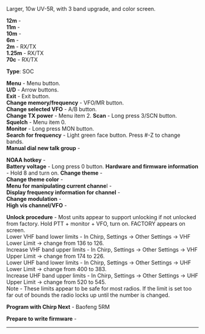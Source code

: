 Larger, 10w UV-5R, with 3 band upgrade, and color screen. 

**12m** -  
**11m** -  
**10m** -  
**6m** -  
**2m** -  RX/TX  
**1.25m** -  RX/TX  
**70c** -  RX/TX  

**Type**: SOC  

**Menu** -  Menu button.  
**U/D** -  Arrow buttons.  
**Exit** -  Exit button.  
**Change memory/frequency** -  VFO/MR button.  
**Change selected VFO** -  A/B button.  
**Change TX power** -  Menu item 2. 
**Scan** -  Long press 3/SCN button.  
**Squelch** -  Menu item 0.  
**Monitor** -  Long press MON button.  
**Search for frequency** -  Light green face button. Press #-Z to change bands.  
**Manual dial new talk group** -  



**NOAA hotkey** -  
**Battery voltage** -  Long press 0 button. 
**Hardware and firmware information** -  Hold 8 and turn on. 
**Change theme** -  
**Change theme color** -  
**Menu for manipulating current channe**l -  
**Display frequency information for channel** -  
**Change modulation** -  
**High vis channel/VFO** -  


**Unlock procedure** -  Most units appear to support unlocking if not unlocked from factory. Hold PTT + monitor + VFO, turn on. FACTORY appears on screen.  
Lower VHF band lower limits - In Chirp, Settings -> Other Settings -> VHF Lower Limit -> change from 136 to 126.  
Increase VHF band upper limits - In Chirp, Settings -> Other Settings -> VHF Upper Limit -> change from 174 to 226.  
Lower UHF band lower limits - In Chirp, Settings -> Other Settings -> UHF Lower Limit -> change from 400 to 383.  
Increase UHF band upper limits - In Chirp, Settings -> Other Settings -> UHF Upper Limit -> change from 520 to 545.  
Note - These limits appear to be safe for most radios.  If the limit is set too far out of bounds the radio locks up until the number is changed.  

**Program with Chirp Next** -  Baofeng 5RM  

**Prepare to write firmware** -  
***